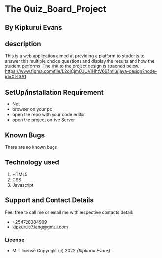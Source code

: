 # The Quiz_Board_Project

## By Kipkurui Evans
## description
This is a web application aimed at providing a platform to students to answer this multiple choice questions and display the results and how the student performs .The link to the project design is attached below. https://www.figma.com/file/L2oICjm0UUVlHhtV66Zmlu/java-design?node-id=0%3A1

## SetUp/installation Requirement
* Net
* browser on your pc
* open the repo with your code editor
* open the project on live Server
## Known Bugs
There are no known bugs 

## Technology used
1. HTML5
2. CSS
3. Javascript 
## Support and Contact Details
Feel free to call me or email me with respective contacts detail:
* +254728384999
* kipkuruie7.lang@gmail.com
### License
* MIT license
Copyright (c) 2022 *{Kipkurui Evans}*
